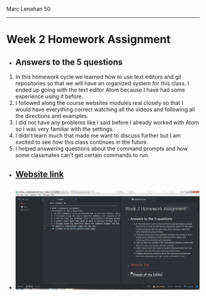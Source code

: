 Marc Lenahan 50
_________________________________
# Week 2 Homework Assignment
- ## Answers to the 5 questions
 1.	In this homework cycle we learned how to use text editors and git repositories so that we will have an organized system for this class. I ended up going with the text editor Atom because I have had some experience using it before.
 2.	I followed along the course websites modules real closely so that I would have everything correct watching all the videos and following all the directions and examples.
 3.	I did not have any problems like I said before I already worked with Atom so I was very familiar with the settings.
 4.	I didn’t learn much that made me want to discuss further but I am excited to see how this class continues in the future.
 5.	I helped answering questions about the command prompts and how some classmates can’t get certain commands to run.
- ## [Website link](https://www.lib.umt.edu)
- ## ![Image of my Editor](EditorImage.JPG)
